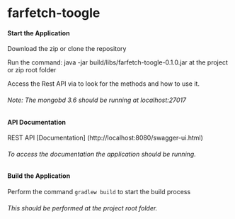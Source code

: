 # farfetch-toogle

#### Start the Application
Download the zip or clone the repository

Run the command: java -jar build/libs/farfetch-toogle-0.1.0.jar at the project or zip root folder

Access the Rest API via to look for the methods and how to use it.
###### Note: The mongobd 3.6 should be running at localhost:27017

#### API Documentation
REST API [Documentation] (http://localhost:8080/swagger-ui.html)
###### To access the documentation the application should be running.

#### Build the Application
Perform the command `gradlew build` to start the build process
###### This should be performed at the project root folder.




